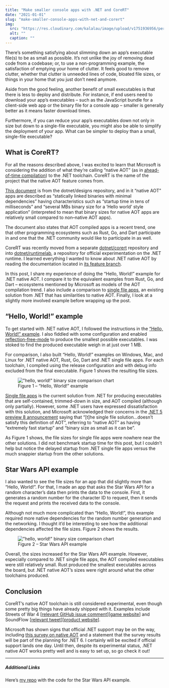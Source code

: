 ```yaml
---
title: "Make smaller console apps with .NET and CoreRT"
date: "2021-01-01"
slug: "make-smaller-console-apps-with-net-and-corert"
img:
  src: "https://res.cloudinary.com/kalalau/image/upload/v1751936956/personal-site/small-binaries.png"
  alt: ""
  caption: ""
---
```


There’s something satisfying about slimming down an app’s executable file(s) to be as small as possible. It’s not unlike the joy of removing dead code from a codebase; or, to use a non-programming example, the satisfaction of emptying your home of clutter. It feels good to remove clutter, whether that clutter is unneeded lines of code, bloated file sizes, or things in your home that you just don’t need anymore.

Aside from the good feeling, another benefit of small executables is that there is less to deploy and distribute. For instance, if end users need to download your app’s executables – such as the JavaScript bundle for a client-side web app or the binary file for a console app – smaller is generally better as it means faster download times. 

Furthermore, if you can reduce your app’s executables down not only in size but down to a single-file executable, you might also be able to simplify the deployment of your app. What can be simpler to deploy than a small, single-file executable?

## What is CoreRT?

For all the reasons described above, I was excited to learn that Microsoft is considering the addition of what they’re calling “native AOT” (as in [ahead-of-time compilation](https://en.wikipedia.org/wiki/Ahead-of-time_compilation)) to the .NET toolchain. CoreRT is the name of the project that the native AOT feature comes from.

[This document](https://github.com/dotnet/designs/blob/736b477d5635ebc3076e0ce9604d57dad3609205/accepted/2020/form-factors.md#native-aot-form-factors) is from the dotnet/designs repository, and in it “native AOT” apps are described as “statically linked binaries with minimal dependencies” having characteristics such as “startup time in tens of milliseconds” and “several MBs binary size for a ‘Hello world’ style application” (interpreted to mean that binary sizes for native AOT apps are relatively small compared to non–native AOT apps).

The document also states that AOT compiled apps is a recent trend, one that other programming ecosystems such as Rust, Go, and Dart participate in and one that the .NET community would like to participate in as well.

CoreRT was recently moved from a separate [dotnet/corert](https://github.com/dotnet/corert) repository and into [dotnet/runtimelab](https://github.com/dotnet/runtimelab), a repository for official experimentation on the .NET runtime. I learned everything I wanted to know about .NET native AOT by reading the documentation located in [its feature branch](https://github.com/dotnet/runtimelab/tree/feature/NativeAOT).

In this post, I share my experience of doing the “Hello, World!” example for .NET native AOT. I compare it to the equivalent examples from Rust, Go, and Dart – ecosystems mentioned by Microsoft as models of the AOT compilation trend. I also include a comparison to [single file apps](https://docs.microsoft.com/en-us/dotnet/core/deploying/single-file), an existing solution from .NET that has similarities to native AOT. Finally, I look at a slightly more involved example before wrapping up the post.

## “Hello, World!” example

To get started with .NET native AOT, I followed the instructions in the [“Hello, World!” example](https://github.com/dotnet/runtimelab/tree/feature/NativeAOT/samples/HelloWorld). I also fiddled with some configuration and enabled [reflection-free-mode](https://github.com/dotnet/runtimelab/blob/feature/NativeAOT/docs/using-nativeaot/optimizing.md#options-related-to-reflection) to produce the smallest possible executables. I was stoked to find the produced executable weigh in at just over 1 MB.

For comparison, I also built “Hello, World!” examples on Windows, Mac, and Linux for .NET native AOT, Rust, Go, Dart and .NET single file apps. For each toolchain, I compiled using the release configuration and with debug info excluded from the final executable. Figure 1 shows the resulting file sizes.

<figure>
  <img src="https://res.cloudinary.com/kalalau/image/upload/v1751936956/personal-site/small-binaries.png" alt="&quot;hello, world!&quot; binary size comparison chart">
  <figcaption>Figure 1 – “Hello, World!” example</figcaption>
</figure>

[Single file apps](https://docs.microsoft.com/en-us/dotnet/core/deploying/single-file) is the current solution from .NET for producing executables that are self-contained, trimmed-down in size, and AOT compiled (although only partially). However, some .NET users have expressed dissatisfaction with this solution, and Microsoft acknowledged their concerns in the [.NET 5 preview 8 announcement](https://devblogs.microsoft.com/dotnet/announcing-net-5-0-preview-8/#single-file-applications) saying that “[t]he single file solution…doesn’t satisfy this definition of AOT”, referring to “native AOT” as having “extremely fast startup” and “binary size as small as it can be”.

As Figure 1 shows, the file sizes for single file apps were nowhere near the other solutions. I did not benchmark startup time for this post, but I couldn’t help but notice the delayed startup from .NET single file apps versus the much snappier startup from the other solutions.

## Star Wars API example

I also wanted to see the file sizes for an app that did slightly more than “Hello, World!”. For that, I made an app that asks the Star Wars API for a random character’s data then prints the data to the console. First, it generates a random number for the character ID to request, then it sends the request and prints the received data to the console.

Although not much more complicated than “Hello, World!”, this example required more native dependencies for the random number generation and the networking. I thought it’d be interesting to see how the additional dependencies affected the file sizes. Figure 2 shows the results.


<figure>
  <img src="https://res.cloudinary.com/kalalau/image/upload/v1751937267/personal-site/small-binaries-star-wars-api-example.png" alt="&quot;hello, world!&quot; binary size comparison chart">
  <figcaption>Figure 2 – Star Wars API example</figcaption>
</figure>

Overall, the sizes increased for the Star Wars API example. However, especially compared to .NET single file apps, the AOT compiled executables were still relatively small. Rust produced the smallest executables across the board, but .NET native AOT’s sizes were right around what the other toolchains produced.

## Conclusion

CoreRT’s native AOT toolchain is still considered experimental, even though some pretty big things have already shipped with it. Examples include Streets of War 4 [[relevant GitHub issue comment](https://github.com/dotnet/corert/issues/7200#issuecomment-624990602)][[game website](https://www.streets4rage.com/)] and SoundFlow [[relevant tweet](https://twitter.com/SoundFlow_org/status/1200155734585094156)][[product website](https://soundflow.org/)].

Microsoft has shown signs that official .NET support may be on the way, including [this survey on native AOT](https://github.com/dotnet/runtime/issues/41522) and a statement that the survey results will be part of the planning for .NET 6. I certainly will be excited if official support lands one day. Until then, despite its experimental status, .NET native AOT works pretty well and is easy to set up, so go check it out!

---

##### Additional Links

Here’s [my repo](https://github.com/klcantrell/ExploreDotnetNativeAOT) with the code for the Star Wars API example.
